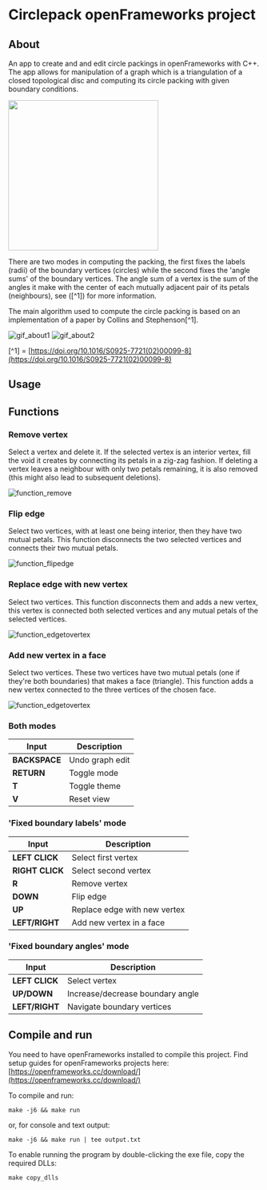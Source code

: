 # Circlepack openFrameworks project
## About
An app to create and and edit circle packings in openFrameworks with C++. The app allows for manipulation of a graph which is a triangulation of a closed topological disc and computing its circle packing with given boundary conditions.

<!-- ![fig_about](doc/fig_about.png) -->
<img src="doc/fig_about.png" width="-1" height="300">

There are two modes in computing the packing, the first fixes the labels (radii) of the boundary vertices (circles) while the second fixes the 'angle sums' of the boundary vertices. The angle sum of a vertex is the sum of the angles it make with the center of each mutually adjacent pair of its petals (neighbours), see ([^1]) for more information.

The main algorithm used to compute the circle packing is based on an implementation of a paper by Collins and Stephenson[^1].

![gif_about1](doc/gif_about1.gif)
![gif_about2](doc/gif_about2.gif)

<!-- 
The animation is generative, that is, changing the random seed will result in a different outcome.
In the original version I experimented with many kinds of cube movements, but in the end I stuck with rolling and 'unsquishing' and have only included these in this implementation. To change the 'plot' of the animation, play around with the `submit_...` functions in `ofApp::setup` (in `ofApp.cpp`), or modify / create such functions in `Patterns.h`.

This project was created with some creative and technical input from [@Bleuje](https://www.github.com/Bleuje). -->

[^1] = [https://doi.org/10.1016/S0925-7721(02)00099-8](https://doi.org/10.1016/S0925-7721(02)00099-8)

## Usage

## Functions
### Remove vertex
Select a vertex and delete it. If the selected vertex is an interior vertex, fill the void it creates by connecting its petals in a zig-zag fashion. If deleting a vertex leaves a neighbour with only two petals remaining, it is also removed (this might also lead to subsequent deletions).

![function_remove](doc/function_remove.gif)

### Flip edge
Select two vertices, with at least one being interior, then they have two mutual petals. This function disconnects the two selected vertices and connects their two mutual petals.

![function_flipedge](doc/function_flipedge.gif)

### Replace edge with new vertex
Select two vertices. This function disconnects them and adds a new vertex, this vertex is connected both selected vertices and any mutual petals of the selected vertices.

![function_edgetovertex](doc/function_edgetovertex.gif)

### Add new vertex in a face
Select two vertices. These two vertices have two mutual petals (one if they're both boundaries) that makes a face (triangle). This function adds a new vertex connected to the three vertices of the chosen face.

![function_edgetovertex](doc/function_facetovertex.gif)


### Both modes
| Input | Description |
| ----------- | ----------- |
| **BACKSPACE** | Undo graph edit |
| **RETURN** | Toggle mode |
| **T** | Toggle theme |
| **V** | Reset view |
### 'Fixed boundary labels' mode
| Input | Description |
| ----------- | ----------- |
| **LEFT CLICK** | Select first vertex |
| **RIGHT CLICK** | Select second vertex |
| **R** | Remove vertex |
| **DOWN** | Flip edge |
| **UP** | Replace edge with new vertex |
| **LEFT/RIGHT** | Add new vertex in a face |
### 'Fixed boundary angles' mode
| Input | Description |
| ----------- | ----------- |
| **LEFT CLICK** | Select vertex |
| **UP/DOWN** | Increase/decrease boundary angle |
| **LEFT/RIGHT** | Navigate boundary vertices |




## Compile and run

You need to have openFrameworks installed to compile this project. Find setup guides for openFrameworks projects here: [https://openframeworks.cc/download/](https://openframeworks.cc/download/)

To compile and run: 
```
make -j6 && make run
```
or, for console and text output:
```
make -j6 && make run | tee output.txt
```

To enable running the program by double-clicking the exe file, copy the required DLLs:
```
make copy_dlls
```


